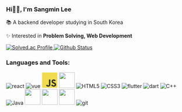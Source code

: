 <h3>Hi👋🏻, I'm Sangmin Lee</h3>

📚 A backend developer studying in South Korea

✨ Interested in <b>Problem Solving, Web Development</b>


<a href="https://solved.ac/cjstkd2866/" target="_blank">
        <img src="http://mazassumnida.wtf/api/v2/generate_badge?boj=winterflower" alt="Solved.ac Profile" style="height: 170px;">
</a>
<a href="https://github.com/anuraghazra/github-readme-stats" target="_blank">
        <img src="https://github-readme-stats.vercel.app/api?username=minseonkkim&title_color=249225&bg_color=f8f9fa" alt="Github Status" style="height: 170px;">
</a>


<h3>Languages and Tools:</h3>
<p> 
<img src="https://cdn.jsdelivr.net/gh/devicons/devicon@latest/icons/react/react-original.svg" alt="react" width="43" height="43"/> 
<img src="https://cdn.jsdelivr.net/gh/devicons/devicon@latest/icons/vuejs/vuejs-original.svg" alt="vue" width="43" height="43"/>
<img src="https://raw.githubusercontent.com/devicons/devicon/master/icons/javascript/javascript-original.svg" alt="javascript" width="43" height="43"/>   
<img src="https://cdn.jsdelivr.net/gh/devicons/devicon@latest/icons/typescript/typescript-original.svg" width="43" height="43"/>
<img src="https://cdn.jsdelivr.net/gh/devicons/devicon/icons/html5/html5-original.svg" alt="HTML5" width="43" height="43"/>
<img src="https://cdn.jsdelivr.net/gh/devicons/devicon/icons/css3/css3-original.svg" alt="CSS3" width="43" height="43"/>    
<img src="https://cdn.jsdelivr.net/gh/devicons/devicon/icons/flutter/flutter-original.svg" alt="flutter" width="43" height="43"/>
<img src="https://cdn.jsdelivr.net/gh/devicons/devicon/icons/dart/dart-original.svg" alt="dart" width="43" height="43" /> 
<img src="https://cdn.jsdelivr.net/gh/devicons/devicon/icons/cplusplus/cplusplus-original.svg" alt="C++" width="43" height="43"/>
<img src="https://cdn.jsdelivr.net/gh/devicons/devicon/icons/java/java-original.svg" alt="Java" width="43" height="43"/>
<img src="https://cdn.jsdelivr.net/gh/devicons/devicon@latest/icons/mysql/mysql-original.svg" width="43" height="43"/>
<img src="https://cdn.jsdelivr.net/gh/devicons/devicon/icons/figma/figma-original.svg" width="43" height="43" />
<img src="https://cdn.jsdelivr.net/gh/devicons/devicon/icons/firebase/firebase-plain.svg" width="43" height="43" />
<img src="https://www.vectorlogo.zone/logos/git-scm/git-scm-icon.svg" alt="git" width="43" height="43"/> 
</p>

